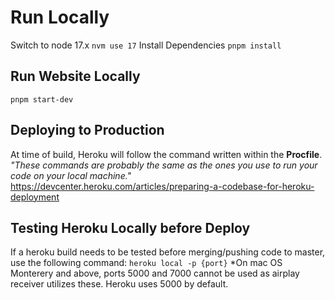 # Run Locally 
Switch to node 17.x `nvm use 17`
Install Dependencies `pnpm install` 
## Run Website Locally
`pnpm start-dev`
## Deploying to Production
At time of build, Heroku will follow the command written within the **Procfile**.
*"These commands are probably the same as the ones you use to run your code on your local machine."*
https://devcenter.heroku.com/articles/preparing-a-codebase-for-heroku-deployment
## Testing Heroku Locally before Deploy
If a heroku build needs to be tested before merging/pushing code to master, 
use the following command: `heroku local -p {port}`
*On mac OS Monterery and above, ports 5000 and 7000 cannot be used as airplay receiver utilizes these. 
Heroku uses 5000 by default.